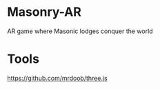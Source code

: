 # Masonry-AR
AR game where Masonic lodges conquer the world

# Tools  
https://github.com/mrdoob/three.js  